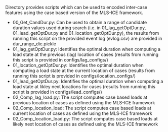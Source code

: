 Directory provides scripts which can be used to encoded inter-case features using the case based version of the MLS-ICE framework.  <br> 

- 00_Get_CandDur.py: Can be used to obtain a range of candidate duration values used during search (i.e. in 01_lag_getOptDur.py, 01_lead_getOptDur.py and 01_location_getOptDur.py), the results from running this script on the provided event log (evlog.csv) are provided in dur_range_dic.pickle <br> 
- 01_lag_getOptDur.py: Identifies the optimal duration when computing a load state at the previous (lag) location of cases (results from running this script is provided in configs/lag_configs/) <br>
- 01_location_getOptDur.py: Identifies the optimal duration when computing a load state at the current location of cases (results from running this script is provided in configs/location_configs/) <br>
- 01_lead_getOptDur.py: Identifies the optimal duration when computing a load state at likley next locations for cases (results from running this script is provided in configs/lead_configs/) <br>
- 02_Comp_lag_load.py: The script computes case based loads at previous location of cases as defined using the MLS-ICE framework <br>
- 02_Comp_location_load: The script computes case based loads at current location of cases as defined using the MLS-ICE framework <br>
- 02_Comp_location_load.py: The script computes case based loads at likely next location of cases as defined using the MLS-ICE framework <br>

